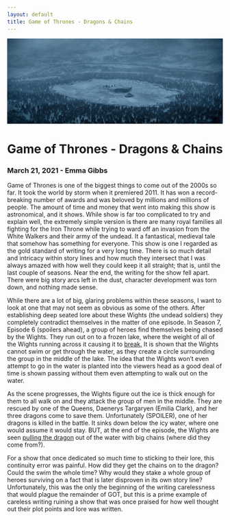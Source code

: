 ```yaml
---
layout: default
title: Game of Thrones - Dragons & Chains
---
```


![Surrounded](/assets/images/GOT.jpg)

# Game of Thrones - Dragons & Chains
### March 21, 2021 - Emma Gibbs

Game of Thrones is one of the biggest things to come out of the 2000s so far. It took the world by storm when it premiered 2011. It has won a record-breaking number of awards and was beloved by millions and millions of people. The amount of time and money that went into making this show is astronomical, and it shows. While show is far too complicated to try and explain well, the extremely simple version is there are many royal families all fighting for the Iron Throne while trying to ward off an invasion from the White Walkers and their army of the undead. It a fantastical, medieval tale that somehow has something for everyone. This show is one I regarded as the gold standard of writing for a very long time. There is so much detail and intricacy within story lines and how much they intersect that I was always amazed with how well they could keep it all straight; that is, until the last couple of seasons. Near the end, the writing for the show fell apart. There were big story arcs left in the dust, character development was torn down, and nothing made sense. 
	
While there are a lot of big, glaring problems within these seasons, I want to look at one that may not seem as obvious as some of the others. After establishing deep seated lore about these Wights (the undead soldiers) they completely contradict themselves in the matter of one episode. In Season 7, Episode 6 (spoilers ahead), a group of heroes find themselves being chased by the Wights. They run out on to a frozen lake, where the weight of all of the Wights running across it causing it to [break.](https://www.youtube.com/watch?v=Ts_R3CX63sM) It is shown that the Wights cannot swim or get through the water, as they create a circle surrounding the group in the middle of the lake. The idea that the Wights won’t even attempt to go in the water is planted into the viewers head as a good deal of time is shown passing without them even attempting to walk out on the water. 

As the scene progresses, the Wights figure out the ice is thick enough for them to all walk on and they attack the group of men in the middle. They are rescued by one of the Queens, Daenerys Targaryen (Emilia Clark), and her three dragons come to save them. Unfortunately (SPOILER), one of her dragons is killed in the battle. It sinks down below the icy water, where one would assume it would stay. BUT, at the end of the episode, the Wights are seen [pulling the dragon](https://www.youtube.com/watch?v=PCTwcbTOnlU) out of the water with big chains (where did they come from?). 

For a show that once dedicated so much time to sticking to their lore, this continuity error was painful. How did they get the chains on to the dragon? Could the swim the whole time? Why would they stake a whole group of heroes surviving on a fact that is later disproven in its own story line? Unfortunately, this was the only the beginning of the writing carelessness that would plague the remainder of GOT, but this is a prime example of careless writing ruining a show that was once praised for how well thought out their plot points and lore was written. 

